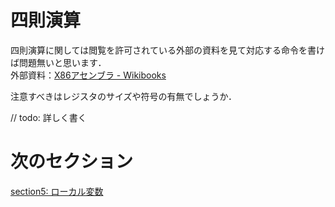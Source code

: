# 四則演算
四則演算に関しては閲覧を許可されている外部の資料を見て対応する命令を書けば問題無いと思います．  
外部資料：[X86アセンブラ - Wikibooks](https://ja.wikibooks.org/wiki/X86%E3%82%A2%E3%82%BB%E3%83%B3%E3%83%96%E3%83%A9)

注意すべきはレジスタのサイズや符号の有無でしょうか．

// todo: 詳しく書く

# 次のセクション
[section5: ローカル変数](/sections/section5_LocalVariable.md)
